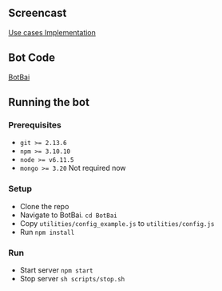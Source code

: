 ## Screencast

[Use cases Implementation](https://www.youtube.com/watch?v=ZhdEK4n88nY&feature=em-upload_owner)

## Bot Code

[BotBai](https://github.ncsu.edu/nsingh9/CSC510-Bot/tree/master/BotBai)

## Running the bot  

### Prerequisites

* `git >= 2.13.6`
* `npm >= 3.10.10` 
* `node >= v6.11.5`
* `mongo >= 3.20` Not required now

### Setup
* Clone the repo
* Navigate to BotBai. `cd BotBai`
* Copy `utilities/config_example.js` to `utilities/config.js`
* Run `npm install`

### Run
* Start server
	`npm start`
* Stop server
	`sh scripts/stop.sh`
